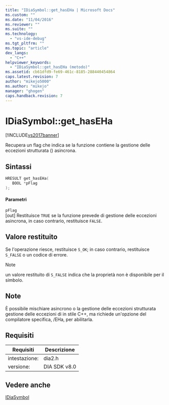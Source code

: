 ```yaml
---
title: "IDiaSymbol::get_hasEHa | Microsoft Docs"
ms.custom: ""
ms.date: "11/04/2016"
ms.reviewer: ""
ms.suite: ""
ms.technology: 
  - "vs-ide-debug"
ms.tgt_pltfrm: ""
ms.topic: "article"
dev_langs: 
  - "C++"
helpviewer_keywords: 
  - "IDiaSymbol::get_hasEHa (metodo)"
ms.assetid: cb61dfd9-fe69-461c-8185-288440454864
caps.latest.revision: 7
author: "mikejo5000"
ms.author: "mikejo"
manager: "ghogen"
caps.handback.revision: 7
---
```

# IDiaSymbol::get_hasEHa
[!INCLUDE[vs2017banner](../../code-quality/includes/vs2017banner.md)]

Recupera un flag che indica se la funzione contiene la gestione delle eccezioni strutturata \(\) asincrona.  
  
## Sintassi  
  
```cpp  
HRESULT get_hasEHa(  
   BOOL *pFlag  
);  
```  
  
#### Parametri  
 `pFlag`  
 \[out\]  Restituisce `TRUE` se la funzione prevede di gestione delle eccezioni asincrona, in caso contrario, restituisce  `FALSE`.  
  
## Valore restituito  
 Se l'operazione riesce, restituisce `S_OK`; in caso contrario, restituisce  `S_FALSE` o un codice di errore.  
  
> [!NOTE]
>  un valore restituito di `S_FALSE` indica che la proprietà non è disponibile per il simbolo.  
  
## Note  
 È possibile mischiare asincrono o la gestione delle eccezioni strutturata gestione delle eccezioni di in stile C\+\+, ma richiede un'opzione del compilatore specifica, \/EHa, per abilitarla.  
  
## Requisiti  
  
|Requisiti|Descrizione|  
|---------------|-----------------|  
|intestazione:|dia2.h|  
|versione:|DIA SDK v8.0|  
  
## Vedere anche  
 [IDiaSymbol](../../debugger/debug-interface-access/idiasymbol.md)